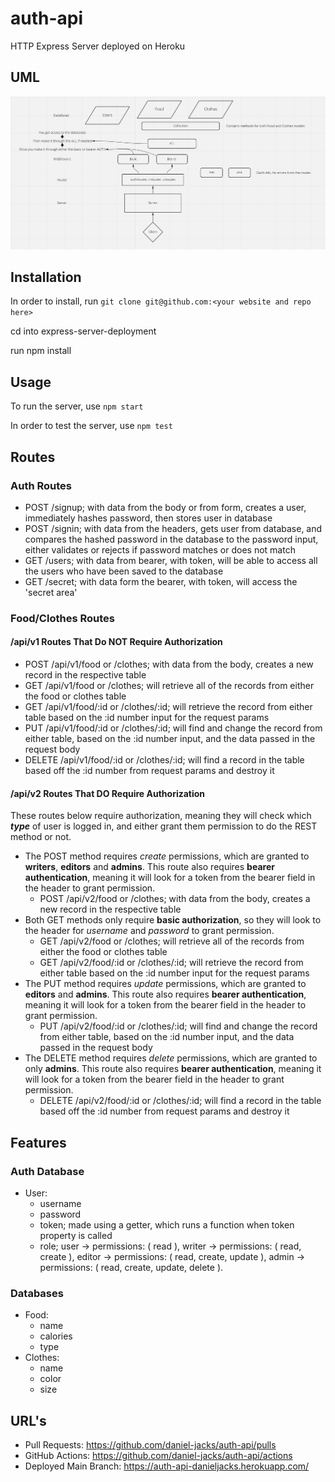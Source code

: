 # auth-api

HTTP Express Server deployed on Heroku

## UML
![image](auth-api.png)
## Installation

In order to install, run ```git clone git@github.com:<your website and repo here>```

cd into express-server-deployment

run npm install

## Usage

To run the server, use ```npm start```

In order to test the server, use ```npm test```

## Routes
### Auth Routes
- POST /signup; with data from the body or from form, creates a user, immediately hashes password, then stores user in database
- POST /signin; with data from the headers, gets user from database, and compares the hashed password in the database to the password input, either validates or rejects if password matches or does not match
- GET /users; with data from bearer, with token, will be able to access all the users who have been saved to the database
- GET /secret; with data form the bearer, with token, will access the 'secret area'

### Food/Clothes Routes
#### /api/v1 Routes That Do NOT Require Authorization
- POST /api/v1/food or /clothes; with data from the body, creates a new record in the respective table
- GET /api/v1/food or /clothes; will retrieve all of the records from either the food or clothes table
- GET /api/v1/food/:id or /clothes/:id; will retrieve the record from either table based on the :id number input for the request params
- PUT /api/v1/food/:id or /clothes/:id; will find and change the record from either table, based on the :id number input, and the data passed in the request body
- DELETE /api/v1/food/:id or /clothes/:id; will find a record in the table based off the :id number from request params and destroy it

#### /api/v2 Routes That DO Require Authorization
These routes below require authorization, meaning they will check which ___type___ of user is logged in, and either grant them permission to do the REST method or not. <br />
- The POST method requires _create_ permissions, which are granted to __writers__, __editors__ and __admins__. This route also requires __bearer authentication__, meaning it will look for a token from the bearer field in the header to grant permission.
  - POST /api/v2/food or /clothes; with data from the body, creates a new record in the respective table
- Both GET methods only require __basic authorization__, so they will look to the header for _username_ and _password_ to grant permission.
  - GET /api/v2/food or /clothes; will retrieve all of the records from either the food or clothes table
  - GET /api/v2/food/:id or /clothes/:id; will retrieve the record from either table based on the :id number input for the request params
- The PUT method requires _update_ permissions, which are granted to __editors__ and __admins__. This route also requires __bearer authentication__, meaning it will look for a token from the bearer field in the header to grant permission.
  - PUT /api/v2/food/:id or /clothes/:id; will find and change the record from either table, based on the :id number input, and the data passed in the request body
- The DELETE method requires _delete_ permissions, which are granted to only __admins__. This route also requires __bearer authentication__, meaning it will look for a token from the bearer field in the header to grant permission.
  - DELETE /api/v2/food/:id or /clothes/:id; will find a record in the table based off the :id number from request params and destroy it

## Features
### Auth Database
- User:
  - username
  - password
  - token; made using a getter, which runs a function when token property is called
  - role; user -> permissions: ( read ), writer -> permissions: ( read, create ), editor -> permissions: ( read, create, update ), admin -> permissions: ( read, create, update, delete ).
### Databases 
- Food: 
  - name
  - calories
  - type
- Clothes:
  - name
  - color
  - size

## URL's

- Pull Requests: https://github.com/daniel-jacks/auth-api/pulls
- GitHub Actions: https://github.com/daniel-jacks/auth-api/actions
- Deployed Main Branch: https://auth-api-danieljacks.herokuapp.com/